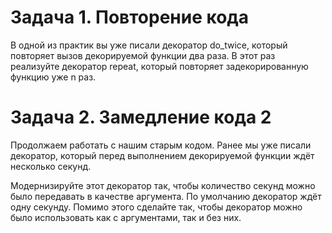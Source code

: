# Задача 1. Повторение кода

В одной из практик вы уже писали декоратор do_twice, который повторяет вызов декорируемой функции два раза. В этот раз реализуйте декоратор repeat, который повторяет задекорированную функцию уже n раз. 



# Задача 2. Замедление кода 2

Продолжаем работать с нашим старым кодом. Ранее мы уже писали декоратор, который перед выполнением декорируемой функции ждёт несколько секунд. 

Модернизируйте этот декоратор так, чтобы количество секунд можно было передавать в качестве аргумента. По умолчанию декоратор ждёт одну секунду. Помимо этого сделайте так, чтобы декоратор можно было использовать как с аргументами, так и без них.

